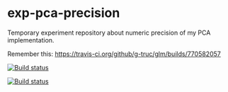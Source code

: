 # exp-pca-precision
Temporary experiment repository about numeric precision of my PCA implementation.

Remember this: https://travis-ci.org/github/g-truc/glm/builds/770582057

[![Build status](https://ci.appveyor.com/api/projects/status/8qtmihgnuc6xo0i6?svg=true)](https://ci.appveyor.com/project/s_grottel/exp-pca-precision)

[![Build status](https://travis-ci.com/sgrottel/exp-pca-precision.svg)](https://travis-ci.com/github/sgrottel/exp-pca-precision)
